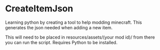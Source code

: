# CreateItemJson
Learning python by creating a tool to help modding minecraft. This generates the json needed when adding a new item.

This will need to be placed in resources/assets/(your mod id)/ from there you can run the script. Requires Python to be installed.
